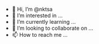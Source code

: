 - 👋 Hi, I’m @nktsa
- 👀 I’m interested in ...
- 🌱 I’m currently learning ...
- 💞️ I’m looking to collaborate on ...
- 📫 How to reach me ...

<!---
nktsa/nktsa is a ✨ special ✨ repository because its `README.md` (this file) appears on your GitHub profile.
You can click the Preview link to take a look at your changes.
--->

